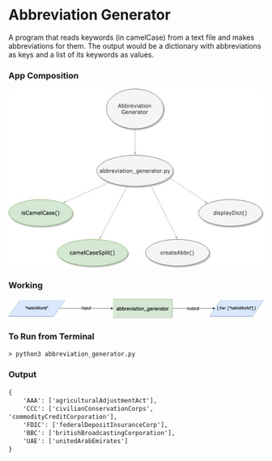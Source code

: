 # Abbreviation Generator

A program that reads keywords (in camelCase) from a text file and makes abbreviations for them. The output would be a dictionary with abbreviations as keys and a list of its keywords as values.

### App Composition
![Sample App Composition](./img/application_example.jpg)

### Working

![Sample App Composition](./img/ip_op.jpg)

### To Run from Terminal

```
> python3 abbreviation_generator.py
```

### Output
```
{
    'AAA': ['agriculturalAdjustmentAct'],
    'CCC': ['civilianConservationCorps', 'commodityCreditCorporation'],
    'FDIC': ['federalDepositInsuranceCorp'],
    'BBC': ['britishBroadcastingCorporation'],
    'UAE': ['unitedArabEmirates']
}
```
